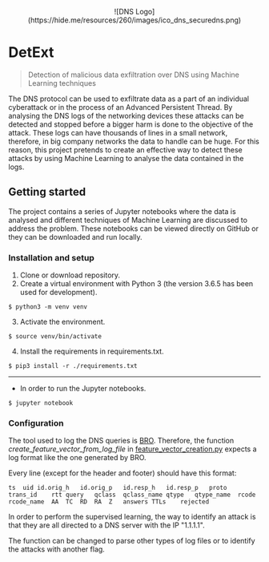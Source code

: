 <p align="center">![DNS Logo](https://hide.me/resources/260/images/ico_dns_securedns.png)</p>

# DetExt
> Detection of malicious data exfiltration over DNS using Machine Learning techniques

The DNS protocol can be used to exfiltrate data as a part of an individual cyberattack or in the process of an Advanced Persistent Thread. By analysing the DNS logs of the networking devices these attacks can be detected and stopped before a bigger harm is done to the objective of the attack. These logs can have thousands of lines in a small network, therefore, in big company networks the data to handle can be huge. For this reason, this project pretends to create an effective way to detect these attacks by using Machine Learning to analyse the data contained in the logs.

## Getting started

The project contains a series of Jupyter notebooks where the data is analysed and different techniques of Machine Learning are discussed to address the problem. These notebooks can be viewed directly on GitHub or they can be downloaded and run locally.

### Installation and setup

1. Clone or download repository.
2. Create a virtual environment with Python 3 (the version 3.6.5 has been used for development).
```shell
$ python3 -m venv venv
```
3. Activate the environment.
```shell
$ source venv/bin/activate
```
4. Install the requirements in requirements.txt.
```shell
$ pip3 install -r ./requirements.txt
```
---
* In order to run the Jupyter notebooks.
```shell
$ jupyter notebook
```

### Configuration

The tool used to log the DNS queries is [BRO](https://github.com/bro). Therefore, the function <i>create_feature_vector_from_log_file</i> in [feature_vector_creation.py](https://github.com/AlejandroGallego/dns-attacks-detection/blob/master/feature_vector_creation.py) expects a log format like the one generated by BRO.

Every line (except for the header and footer) should have this format:

```
ts	uid	id.orig_h	id.orig_p	id.resp_h	id.resp_p	proto	trans_id	rtt	query	qclass	qclass_name	qtype	qtype_name	rcode	rcode_name	AA	TC	RD	RA	Z	answers	TTLs	rejected
```

In order to perform the supervised learning, the way to identify an attack is that they are all directed to a DNS server with the IP "1.1.1.1".

The function can be changed to parse other types of log files or to identify the attacks with another flag.
